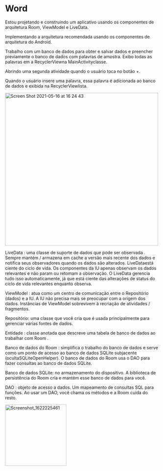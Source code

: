 # Word

 Estou projetando e construindo um aplicativo usando os componentes
 de arquitetura Room, ViewModel e LiveData. 

Implementando a arquitetura recomendada usando os componentes
de arquitetura do Android.

Trabalho com um banco de dados para obter e salvar dados e 
preencher previamente o banco de dados com palavras de amostra.
Exibo todas as palavras em a RecyclerViewna MainActivityclasse.

Abrindo uma segunda atividade quando o usuário toca no botão +. 

Quando o usuário insere uma palavra, essa palavra é adicionada
ao banco de dados e exibida na RecyclerViewlista.

<img width="500" alt="Screen Shot 2021-05-16 at 16 24 43" src="https://user-images.githubusercontent.com/49947803/118410113-36f5df00-b664-11eb-98d5-31e7809e102c.png">

LiveData : uma classe de suporte de dados que pode ser observada . Sempre mantém / armazena em cache a versão mais recente dos dados e notifica seus observadores quando os dados são alterados. LiveDataestá ciente do ciclo de vida. Os componentes da IU apenas observam os dados relevantes e não param ou retomam a observação. O LiveData gerencia tudo isso automaticamente, já que está ciente das alterações de status do ciclo de vida relevantes enquanto observa.

ViewModel : atua como um centro de comunicação entre o Repositório (dados) e a IU. A IU não precisa mais se preocupar com a origem dos dados. Instâncias de ViewModel sobrevivem à recriação de atividades / fragmentos.

Repositório: uma classe que você cria que é usada principalmente para gerenciar várias fontes de dados.

Entidade : classe anotada que descreve uma tabela de banco de dados ao trabalhar com Room .

Banco de dados do Room : simplifica o trabalho do banco de dados e serve como um ponto de acesso ao banco de dados SQLite subjacente (ocultaSQLiteOpenHelper). O banco de dados do Room usa o DAO para fazer consultas ao banco de dados SQLite.

Banco de dados SQLite: no armazenamento do dispositivo. A biblioteca de persistência do Room cria e mantém esse banco de dados para você.

DAO : objeto de acesso a dados. Um mapeamento de consultas SQL para funções. Ao usar um DAO, você chama os métodos e a Room cuida do resto.

<img width="200" alt="Screenshot_1622225461" src="https://user-images.githubusercontent.com/49947803/120025379-f765b600-bfc6-11eb-80f1-74a224aa2d3c.png">
